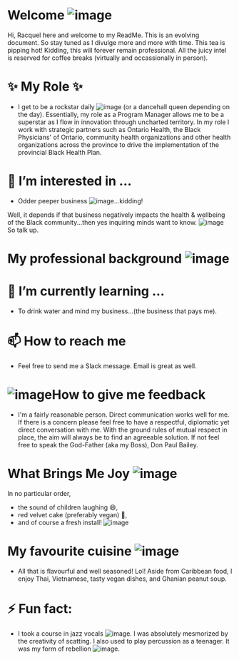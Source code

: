# Welcome ![image](https://github.com/user-attachments/assets/79979109-66ea-4896-95ce-fa641b60392c)
Hi, Racquel here and welcome to my ReadMe. This is an evolving document. So stay tuned as I divulge more and more with time. This tea is pipping hot! Kidding, this will forever remain professional. All the juicy intel is reserved for coffee breaks (virtually and occassionally in person).


# ✨ My Role ✨
- I get to be a rockstar daily ![image](https://github.com/user-attachments/assets/df3afad5-af5c-49db-a008-c1e3f488c638) (or a dancehall queen depending on the day). Essentially, my role as a Program Manager allows me to be a superstar as I flow in innovation through uncharted territory. In my role I work with strategic partners such as Ontario Health, the Black Physicians' of Ontario, community health organizations and other health organizations across the province to drive the implementation of the provincial Black Health Plan.

  
# 👀 I’m interested in ...
- Odder peeper business ![image](https://github.com/user-attachments/assets/b0e343cd-18ed-44e2-a140-e51cea144d4d)...kidding!

Well, it depends if that business negatively impacts the health & wellbeing of the Black community...then yes inquiring minds want to know. ![image](https://github.com/user-attachments/assets/52f26edd-2485-4fab-a93c-a176a124133f) So talk up.


# My professional background ![image](https://github.com/user-attachments/assets/97ebfac9-c257-4712-b2d9-d8904c22722a)



# 🌱 I’m currently learning ...
- To drink water and mind my business...(the business that pays me).


# 📫 How to reach me 
- Feel free to send me a Slack message. Email is great as well.
# ![image](https://github.com/user-attachments/assets/fb9d9952-4998-4b84-9482-723c7eb3d296)How to give me feedback
- I'm a fairly reasonable person. Direct communication works well for me. If there is a concern please feel free to have a respectful, diplomatic yet direct conversation with me. With the ground rules of mutual respect in place, the aim will always be to find an agreeable solution. If not feel free to speak the God-Father (aka my Boss), Don Paul Bailey.

  
# What Brings Me Joy ![image](https://github.com/user-attachments/assets/635b7e7c-139c-4dff-98d2-a259215f012a)

In no particular order, 
- the sound of children laughing 😄,
- red velvet cake (preferably vegan) 💞️,
- and of course a fresh install! ![image](https://github.com/user-attachments/assets/97f925d2-ba88-4f53-8e4c-0486994d098b)


# My favourite cuisine ![image](https://github.com/user-attachments/assets/cec38908-c856-4935-836d-b39979d201f3)
- All that is flavourful and well seasoned! Lol! Aside from Caribbean food, I enjoy Thai, Vietnamese, tasty vegan dishes, and Ghanian peanut soup.

  
# ⚡ Fun fact:
- I took a course in jazz vocals ![image](https://github.com/user-attachments/assets/4320894b-2f35-4213-aefd-93bdb15a95d9). I was absolutely mesmorized by the creativity of scatting. I also used to play percussion as a teenager. It was my form of rebellion ![image](https://github.com/user-attachments/assets/8f5ea2c2-2d87-4fe3-b580-9f077dcbd6a9).

  
<!---
rsimpsonBHA/rsimpsonBHA is a ✨ special ✨ repository because its `README.md` (this file) appears on your GitHub profile.
You can click the Preview link to take a look at your changes.
--->
